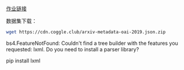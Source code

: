 
[作业链接](https://github.com/datawhalechina/team-learning-data-mining/blob/master/AcademicTrends/Task1%20%E8%AE%BA%E6%96%87%E6%95%B0%E6%8D%AE%E7%BB%9F%E8%AE%A1.md)

数据集下载：
```bash
wget https://cdn.coggle.club/arxiv-metadata-oai-2019.json.zip
```
bs4.FeatureNotFound: Couldn't find a tree builder with the features you requested: lxml. Do you need to install a parser library?

pip install lxml